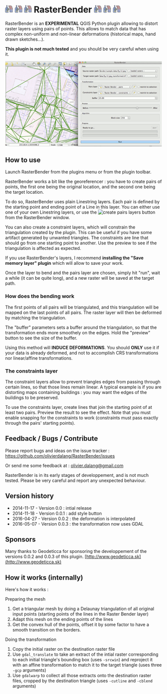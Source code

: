 # ![rasterbender](resources/icon.png) ![rasterbender](resources/icon.png) ![rasterbender](resources/icon.png) RasterBender ![rasterbender](resources/icon.png) ![rasterbender](resources/icon.png) ![rasterbender](resources/icon.png)

RasterBender is an __EXPERIMENTAL__ QGIS Python plugin allowing to distort raster layers using pairs of points. This allows to match data that has complex non-uniform and non-linear deformations (historical maps, hand drawn sketches...).

__This plugin is not much tested__ and you should be very careful when using it.

![rasterbender](resources/animation.gif)

## How to use

Launch RasterBender from the plugins menu or from the plugin toolbar.

RasterBender works a bit like the georeferencer : you have to create pairs of points, the first one being the original location, and the second one being the target location.

To do so, RasterBender uses plain Linestring layers. Each pair is defined by the starting point and ending point of a Line in this layer.
You can either use one of your own Linestring layers, or use the ![create pairs layers](resources/mActionCaptureLine.png) button from the RasterBender window.

You can also create a constraint layers, which will constrain the triangulation created by the plugin. This can be useful if you have some artifact generated by unwanted triangles. The constraints are line that should go from one starting point to another. Use the preview to see if the triangulation is affected as expected.

If you use RasterBender's layers, I recommend __installing the "Save memory layer" plugin__ which will allow to save your work.

Once the layer to bend and the pairs layer are chosen, simply hit "run", wait a while (it can be quite long), and a new raster will be saved at the target path.


### How does the bending work

The first points of all pairs will be triangulated, and this triangulation will be mapped on the last points of all pairs. The raster layer will then be deformed by matching the triangulation.

The "buffer" parameters sets a buffer around the triangulation, so that the transformation ends more smoothely on the edges. Hold the "preview" button to see the size of the buffer.

Using this method will __INDUCE DEFORMATIONS__. You should __ONLY__ use it if your data is already deformed, and not to accomplish CRS transformations nor linear/affine transformations.

### The constraints layer

The constraint layers allow to prevent triangles edges from passing through certain lines, so that those lines remain linear. A typical example is if you are distorting maps containing buildings : you may want the edges of the buildings to be preserved.

To use the constraints layer, create lines that join the starting point of at least two pairs. Preview the result to see the effect. Note that you must enable snapping for the constraints to work (constraints must pass exactly through the pairs' starting points).


## Feedback / Bugs / Contribute

Please report bugs and ideas on the issue tracker : https://github.com/olivierdalang/RasterBender/issues

Or send me some feedback at : olivier.dalang@gmail.com

RasterBender is in its early stages of developpement, and is not much tested. Please be very careful and report any unexpected behaviour.

## Version history

- 2014-11-17 - Version 0.0 : intial release
- 2014-11-18 - Version 0.0.1 : add style button
- 2016-04-27 - Version 0.0.2 : the deformation is interpolated
- 2016-05-07 - Version 0.0.3 : the transformation now uses GDAL

## Sponsors

Many thanks to Geodeticca for sponsoring the developpement of the versions 0.0.2 and 0.0.3 of this plugin. [http://www.geodeticca.sk](http://www.geodeticca.sk)

## How it works (internally)

Here's how it works :

Preparing the mesh

1. Get a triangular mesh by doing a Delaunay triangulation of all original input points (starting points of the lines in the Raster Bender layer)
2. Adapt this mesh on the ending points of the lines
3. Get the convex hull of the points, offset it by some factor to have a smooth transition on the borders.

Doing the transformation

1. Copy the initial raster on the destination raster file
2. Use `gdal_translate` to take an extract of the intial raster corresponding to each initial triangle's bounding box (uses `-srcwin`) and reproject it with an affine transformation to match it to the target triangle (uses three `-gcp` arguments)
3. Use `gdalwarp` to collect all those extracts onto the destination raster files, cropped by the destination triangle (uses `-cutline` and `-cblend` arguments)


